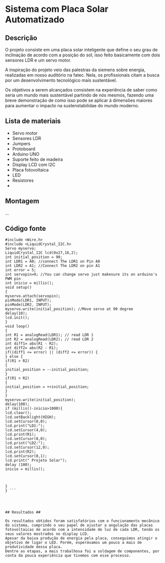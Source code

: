# Sistema com Placa Solar Automatizado #


## Descrição ##

O projeto consiste em uma placa solar inteligente que define o seu grau de inclinação de acordo com a posição do sol, isso feito basicamente com dois sensores LDR e um servo motor. 

A inspiração do projeto veio das palestras da siemens sobre energia, realizadas em nosso auditório na fatec. Nela, os profissionais citam a busca por um desenvolvimento tecnológico mais sustentável. 

Os objetivos a serem alcançados consistem na experiência de saber como seria um mundo mais sustentável partindo de nós mesmos, fazendo uma breve demonstração de como isso pode se aplicar à dimensões maiores para aumentar o impacto na sustenstabilidae do mundo moderno. 



## Lista de materiais ##

+ Servo motor 
+ Sensores LDR
+ Jumpers 
+ Protoboard 
+ Arduino UNO
+ Suporte feito de madeira
+ Display LCD com I2C
+ Placa fotovoltaica 
+ LED
+ Resistores 
+ 



## Montagem ##
... 



## Código fonte ##

``` #include <Servo.h> //including the library of servo motor
#include <Wire.h>
#include <LiquidCrystal_I2C.h>
Servo myservo;
LiquidCrystal_I2C lcd(0x27,16,2);
int initial_position = 90;
int LDR1 = A0; //connect The LDR1 on Pin A0
int LDR2 = A1; //Connect The LDR2 on pin A1
int error = 5;
int servopin=9; //You can change servo just makesure its on arduino's PWM pin
int inicio = millis();
void setup()
{
myservo.attach(servopin);
pinMode(LDR1, INPUT);
pinMode(LDR2, INPUT);
myservo.write(initial_position); //Move servo at 90 degree
delay(10);
lcd.init();
}
void loop()
{
int R1 = analogRead(LDR1); // read LDR 1
int R2 = analogRead(LDR2); // read LDR 2
int diff1= abs(R1 - R2);
int diff2= abs(R2 - R1);
if((diff1 <= error) || (diff2 <= error)) {
} else {
if(R1 > R2)
{
initial_position = --initial_position;
}
if(R1 < R2)
{
initial_position = ++initial_position;
}
}
myservo.write(initial_position);
delay(100);
if (millis()-inicio>1000){
lcd.clear();
lcd.setBacklight(HIGH);
lcd.setCursor(0,0);
lcd.print("LD1:");
lcd.setCursor(4,0);
lcd.print(R1);
lcd.setCursor(8,0);
lcd.print("LD2:");
lcd.setCursor(12,0);
lcd.print(R2);
lcd.setCursor(0,1);
lcd.print(" Projeto Solar");
delay (100);
inicio = millis();



}
} ```




## Resultados ##

Os resultados obtidos foram satisfatórios com o funcionamento mecânico do sistema, cumprindo o seu papel de ajustar a angulação das placas fotovoltaicas de acordo com a intensidade de luz de cada LDR, tendo os seus valores mostrados no display LCD. 
Apesar da baixa produção de energia pela placa, conseguimos atingir o objetivo de ligar o LED. Porém, esperávamos um pouco a mais de produtividade dessa placa.
Dentre as etapas, a mais trabalhosa foi a soldagem de componentes, por conta da pouca experiência que tivemos com esse processo. 
